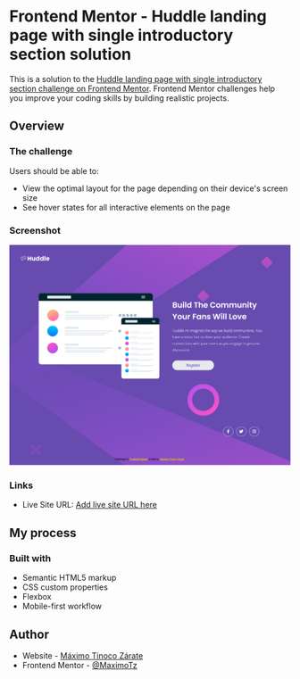# Frontend Mentor - Huddle landing page with single introductory section solution

This is a solution to the [Huddle landing page with single introductory section challenge on Frontend Mentor](https://www.frontendmentor.io/challenges/huddle-landing-page-with-a-single-introductory-section-B_2Wvxgi0). Frontend Mentor challenges help you improve your coding skills by building realistic projects. 

## Overview

### The challenge

Users should be able to:

- View the optimal layout for the page depending on their device's screen size
- See hover states for all interactive elements on the page

### Screenshot

![](./images/proyecto.png)


### Links

- Live Site URL: [Add live site URL here](https://landingpagepractice21.netlify.app/)

## My process

### Built with

- Semantic HTML5 markup
- CSS custom properties
- Flexbox
- Mobile-first workflow

## Author

- Website - [Máximo Tinoco Zárate](https://github.com/MaximoTz)
- Frontend Mentor - [@MaximoTz](https://www.frontendmentor.io/profile/MaximoTz)

